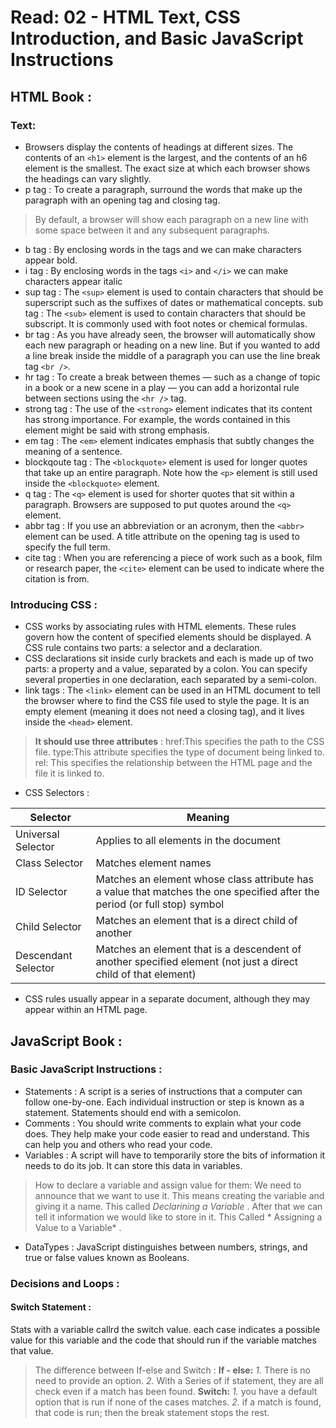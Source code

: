 # Read: 02 - HTML Text, CSS Introduction, and Basic JavaScript Instructions

 ## HTML Book :
### Text:
* Browsers display the contents of headings at different sizes. The contents of an `<h1>` element is the largest, and the contents of an h6 element is the smallest. The exact size at which each browser shows the headings can vary slightly.
* p tag : To create a paragraph, surround the words that make up the paragraph with an opening  tag and closing tag.
> By default, a browser will show each paragraph on a new line with some space between it and any subsequent paragraphs.
* b tag : By enclosing words in the tags and  we can make characters appear bold.
* i tag : By enclosing words in the tags `<i>` and `</i>` we can make characters appear italic 
* sup tag : The `<sup>` element is used to contain characters that should be superscript such as the suffixes of dates or mathematical concepts.
sub tag : The `<sub>` element is used to contain characters that should be subscript. It is commonly used with foot notes or chemical formulas.
* br tag : As you have already seen, the browser will automatically show each new paragraph or heading on a new line. But if you wanted to add a line break inside the middle of a paragraph you can use the line break tag `<br />`.
* hr tag : To create a break between themes — such as a change of topic in a book or a new scene in a play — you can add a horizontal rule between sections using the `<hr />` tag.
* strong tag : The use of the `<strong>` element indicates that its content has strong importance. For example, the words contained in this element might be said with strong emphasis.
* em tag : The `<em>` element indicates emphasis that subtly changes the meaning of a sentence.
* blockqoute tag : The `<blockquote>` element is used for longer quotes that take up an entire paragraph. Note how the `<p>` element is still used inside the `<blockquote>` element.
* q tag : The `<q>` element is used for shorter quotes that sit within a paragraph. Browsers are supposed to put quotes around the `<q>` element.
* abbr tag : If you use an abbreviation or an acronym, then the `<abbr>` element can be used. A title attribute on the opening tag is used to specify the full term.
* cite tag : When you are referencing a piece of work such as a book, film or research paper, the `<cite>` element can be used to indicate where the citation is from.

### Introducing CSS :
* CSS works by associating rules with HTML elements. These rules govern how the content of specified elements should be displayed. A CSS rule contains two parts: a selector and a declaration.
* CSS declarations sit inside curly brackets and each is made up of two parts: a property and a value, separated by a colon. You can specify several properties in one declaration, each separated by a semi-colon.
* link tags : The `<link>` element can be used in an HTML document to tell the browser where to find the CSS file used to style the page. It is an empty element (meaning it does
not need a closing tag), and it lives inside the `<head>` element. 
> **It should use three attributes** :
href:This specifies the path to the CSS file.
type:This attribute specifies the type of document being linked to.
rel: This specifies the relationship between the HTML page and the file it is linked to.

* CSS Selectors : 

| Selector | Meaning |
|----------|---------|
|Universal Selector | Applies to all elements in the document |
|Class Selector | Matches element names |
|ID Selector | Matches an element whose class attribute has a value that matches the one specified after the period (or full stop) symbol |
|Child Selector | Matches an element that is a direct child of another |
|Descendant Selector | Matches an element that is a descendent of another specified element (not just a direct child of that element) |

* CSS rules usually appear in a separate document, although they may appear within an HTML page. 


## JavaScript Book : 
### Basic JavaScript Instructions :
* Statements : A script is a series of instructions that a computer can follow one-by-one. Each individual instruction or step is known as a statement. Statements should end with a semicolon.
* Comments : You should write comments to explain what your code does. They help make your code easier to read and understand. This can help you and others who read your code.
* Variables : A script will have to temporarily store the bits of information it needs to do its job. It can store this data in variables.
 > How to declare a variable and assign value for them: 
 We need to announce that we want to use it. This means creating the variable and giving it a name. This called *Declarining a Variable* . After that we can tell it information we would like to store in it. This Called * Assigning a Value to a Variable* .
* DataTypes : JavaScript distinguishes between numbers, strings, and true or false values known as Booleans.

### Decisions and Loops : 
#### Switch Statement :
Stats with a variable callrd the switch value. each case indicates a possible value for this variable and the code that should run if the variable matches that value.
>  The difference between If-else and Switch :
  **If - else:**
  *1.* There is no need to provide an option.
  *2.* With a Series of if statement, they are all check even if a match has been found.
**Switch:** 
*1.* you have a default option that is run if none of the cases matches.
*2.* if a match is found, that code is run; then the break statement stops the rest.


